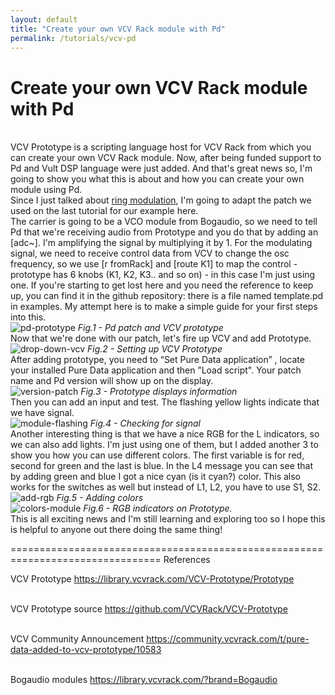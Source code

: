 ```yaml
---
layout: default
title: "Create your own VCV Rack module with Pd"
permalink: /tutorials/vcv-pd
---
```


# Create your own VCV Rack module with Pd

<br />VCV Prototype is a scripting language host for VCV Rack from which you can create your own VCV Rack module. Now, after being funded support to Pd and Vult DSP language were just added. And that's great news so, I'm going to show you what this is about and how you can create your own module using Pd.
<br />Since I just talked about [ring modulation](https://n1n4-303.github.io/tutorials/ring-modulation), I'm going to adapt the patch we used on the last tutorial for our example here. 
<br />The carrier is going to be a VCO module from Bogaudio, so we need to tell Pd that we're receiving audio from Prototype and you do that by adding an [adc~]. I'm amplifying the signal by multiplying it by 1. For the modulating signal, we need to receive control data from VCV to change the osc frequency, so we use [r fromRack] and [route K1] to map the control - prototype has 6 knobs (K1, K2, K3.. and so on) - in this case I'm just using one. If you're starting to get lost here and you need the reference to keep up, you can find it in the github repository: there is a file named template.pd in examples. My attempt here is to make a simple guide for your first steps into this.
<br />
![pd-prototype](https://user-images.githubusercontent.com/64982634/88485820-e7c5ad00-cf70-11ea-9b3a-fa570da283c3.jpg)
*Fig.1 - Pd patch and VCV prototype*
<br />
Now that we're done with our patch, let's fire up VCV and add Prototype.
<br />
![drop-down-vcv](https://user-images.githubusercontent.com/64982634/88485851-35dab080-cf71-11ea-8bb4-1ac10053a510.png)
*Fig.2 - Setting up VCV Prototype*
<br />
After adding prototype, you need to “Set Pure Data application” , locate your installed Pure Data application and then ”Load script". Your patch name and Pd version will show up on the display.
<br />
![version-patch](https://user-images.githubusercontent.com/64982634/88485862-51de5200-cf71-11ea-8a10-8fcc276df91e.png)
*Fig.3 - Prototype displays information*
<br />
Then you can add an input and test. The flashing yellow lights indicate that we have signal.
<br />
![module-flashing](https://user-images.githubusercontent.com/64982634/88485874-776b5b80-cf71-11ea-8dea-6b63b92a867c.png)
*Fig.4 - Checking for signal*
<br />
Another interesting thing is that we have a nice RGB for the L indicators, so we can also add lights. I'm just using one of them, but I added another 3 to show you how you can use different colors. The first variable is for red, second for green and the last is blue. In the L4 message you can see that by adding green and blue I got a nice cyan (is it cyan?) color. This also works for the switches as well but instead of L1, L2, you have to use S1, S2.
<br />
![add-rgb](https://user-images.githubusercontent.com/64982634/88485889-9d90fb80-cf71-11ea-8b2b-6de4c448f325.png)
*Fig.5 - Adding colors*
<br />
![colors-module](https://user-images.githubusercontent.com/64982634/88485897-b4cfe900-cf71-11ea-9dcc-ad1c81c61f97.png)
*Fig.6 - RGB indicators on Prototype.*
<br />
This is all exciting news and I'm still learning and exploring too so I hope this is helpful to anyone out there doing the same thing!

================================================================================ 
References

VCV Prototype
https://library.vcvrack.com/VCV-Prototype/Prototype

<br />VCV Prototype source
https://github.com/VCVRack/VCV-Prototype

<br />VCV Community Announcement
https://community.vcvrack.com/t/pure-data-added-to-vcv-prototype/10583

<br />Bogaudio modules
https://library.vcvrack.com/?brand=Bogaudio
